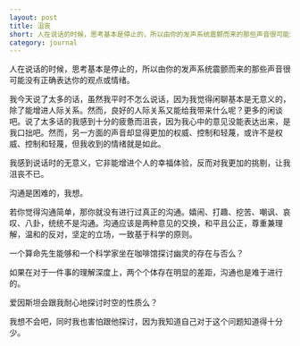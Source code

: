 ```yaml
---
layout: post
title: 沮丧
short: 人在说话的时候，思考基本是停止的，所以由你的发声系统震颤而来的那些声音很可能没有正确表达你的观点或情绪
category: journal
---
```


人在说话的时候，思考基本是停止的，所以由你的发声系统震颤而来的那些声音很可能没有正确表达你的观点或情绪。

我今天说了太多的话，虽然我平时不怎么说话，因为我觉得闲聊基本是无意义的，除了能增进人际关系。然而，良好的人际关系又能给我带来什么呢？更多的闲谈吧。说了太多话的我感到十分的疲惫而沮丧，因为我心中的意见没能表达出来，是我口拙吧。然而，另一方面的声音却显得更加的权威、控制和轻蔑，或许不是权威、控制和轻蔑，但我收到的情绪就是如此。

我感到说话时的无意义，它非能增进个人的幸福体验，反而对我更加的挑剔，让我沮丧不已。

沟通是困难的，我想。

若你觉得沟通简单，那你就没有进行过真正的沟通。嬉闹、打趣、挖苦、嘲讽、哀叹、八卦，统统不是沟通。沟通应该是两种意见的交换，和平且公正，尊重兼理解，温和的反对，坚定的立场，一致基于科学的原则。

一个算命先生能够和一个科学家坐在咖啡馆探讨幽灵的存在与否么？

如果在对于一件事的理解深度上，两个个体存在明显的差距，沟通也是难于进行的。

爱因斯坦会跟我耐心地探讨时空的性质么？

我想不会吧，同时我也害怕跟他探讨，因为我知道自己对于这个问题知道得十分少。
